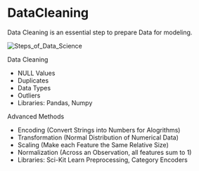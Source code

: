 # DataCleaning
Data Cleaning is an essential step to prepare Data for modeling.

![Steps_of_Data_Science](https://github.com/drewpeterson1/DataCollection/assets/152465987/d8226928-4a6e-4be4-96b5-549496e1279d)

Data Cleaning
- NULL Values
- Duplicates
- Data Types
- Outliers
- Libraries: Pandas, Numpy

Advanced Methods
- Encoding (Convert Strings into Numbers for Alogrithms)
- Transformation (Normal Distribution of Numerical Data)
- Scaling (Make each Feature the Same Relative Size)
- Normalization (Across an Observation, all features sum to 1)
- Libraries: Sci-Kit Learn Preprocessing, Category Encoders
